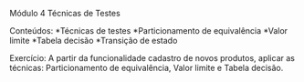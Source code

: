 Módulo 4 Técnicas de Testes

Conteúdos:
*Técnicas de testes
*Particionamento de equivalência
*Valor limite
*Tabela decisão
*Transição de estado

Exercício: A partir da funcionalidade cadastro de novos produtos, aplicar as técnicas: Particionamento de equivalência, Valor limite e Tabela decisão. 
